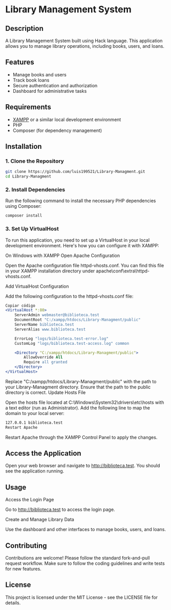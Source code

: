 # Library Management System

## Description

A Library Management System built using Hack language. This application allows you to manage library operations, including books, users, and loans.

## Features

- Manage books and users
- Track book loans
- Secure authentication and authorization
- Dashboard for administrative tasks

## Requirements

- [XAMPP](https://www.apachefriends.org/index.html) or a similar local development environment
- PHP 
- Composer (for dependency management)

## Installation

### 1. Clone the Repository

```bash
git clone https://github.com/luis199521/Library-Managment.git
cd Library-Managment
```
### 2. Install Dependencies
Run the following command to install the necessary PHP dependencies using Composer:

```bash
composer install
```

### 3. Set Up VirtualHost
To run this application, you need to set up a VirtualHost in your local development environment. Here's how you can configure it with XAMPP:

On Windows with XAMPP
Open Apache Configuration

Open the Apache configuration file httpd-vhosts.conf. You can find this file in your XAMPP installation directory under apache\conf\extra\httpd-vhosts.conf.

Add VirtualHost Configuration

Add the following configuration to the httpd-vhosts.conf file:

```apache
Copiar código
<VirtualHost *:80>
    ServerAdmin webmaster@biblioteca.test
    DocumentRoot "C:/xampp/htdocs/Library-Managment/public"
    ServerName biblioteca.test
    ServerAlias www.biblioteca.test

    ErrorLog "logs/biblioteca.test-error.log"
    CustomLog "logs/biblioteca.test-access.log" common

    <Directory "C:/xampp/htdocs/Library-Managment/public">
        AllowOverride All
        Require all granted
    </Directory>
</VirtualHost>
```
Replace "C:/xampp/htdocs/Library-Managment/public" with the path to your Library-Managment directory.
Ensure that the path to the public directory is correct.
Update Hosts File

Open the hosts file located at C:\Windows\System32\drivers\etc\hosts with a text editor (run as Administrator). Add the following line to map the domain to your local server:

```apache
127.0.0.1 biblioteca.test
Restart Apache
```
Restart Apache through the XAMPP Control Panel to apply the changes.

## Access the Application

Open your web browser and navigate to http://biblioteca.test. You should see the application running.

## Usage
Access the Login Page

Go to http://biblioteca.test to access the login page.

Create and Manage Library Data

Use the dashboard and other interfaces to manage books, users, and loans.

## Contributing
Contributions are welcome! Please follow the standard fork-and-pull request workflow. Make sure to follow the coding guidelines and write tests for new features.

## License
This project is licensed under the MIT License - see the LICENSE file for details.
